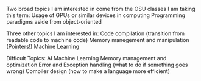 Two broad topics I am interested in come from the OSU classes I am taking this term:
Usage of GPUs or similar devices in computing
Programming paradigms aside from object-oriented

Three other topics I am interested in:
Code compilation (transition from readable code to machine code)
Memory manegement and manipulation (Pointers!)
Machine Learning

Difficult Topics:
AI
Machine Learning
Memory management and optimization
Error and Exception handling (what to do if something goes wrong)
Compiler design (how to make a language more efficient)